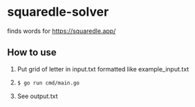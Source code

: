 # squaredle-solver
finds words for https://squaredle.app/
## How to use 
1. Put grid of letter in input.txt formatted like example_input.txt
2. ```bash
   $ go run cmd/main.go
   ```
3. See output.txt 
